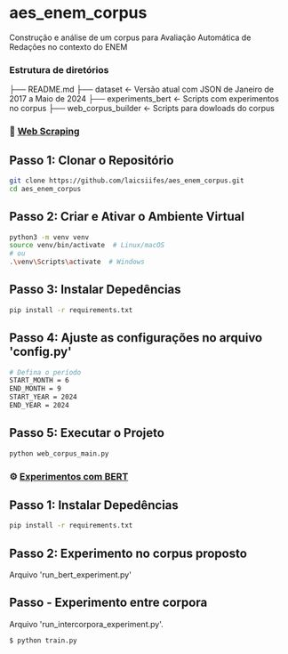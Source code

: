 # aes_enem_corpus

Construção e análise de um corpus para Avaliação Automática de Redações no contexto do ENEM

### Estrutura de diretórios

├── README.md 
├── dataset                 <- Versão atual com JSON de Janeiro de 2017 a Maio de 2024
├── experiments_bert        <- Scripts com experimentos no corpus
├── web_corpus_builder      <- Scripts para dowloads do corpus


### :wrench: [Web Scraping](web_corpus_builder/) 

## Passo 1: Clonar o Repositório

```bash
git clone https://github.com/laicsiifes/aes_enem_corpus.git
cd aes_enem_corpus
```

## Passo 2: Criar e Ativar o Ambiente Virtual

```bash
python3 -m venv venv
source venv/bin/activate  # Linux/macOS
# ou
.\venv\Scripts\activate  # Windows

```


## Passo 3: Instalar Depedências

```bash
pip install -r requirements.txt

```

## Passo 4: Ajuste as configurações no arquivo 'config.py'

```bash
# Defina o período
START_MONTH = 6
END_MONTH = 9
START_YEAR = 2024
END_YEAR = 2024

```

## Passo 5: Executar o Projeto

```bash
python web_corpus_main.py

```


### :gear: [Experimentos com BERT](experiments_bert/)

## Passo 1: Instalar Depedências

```bash
pip install -r requirements.txt

```

## Passo 2: Experimento no corpus proposto 

Arquivo 'run_bert_experiment.py'



## Passo - Experimento entre corpora

Arquivo 'run_intercorpora_experiment.py'.
```bash
$ python train.py
```